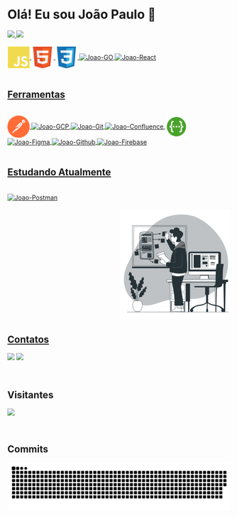   # Olá! Eu sou João Paulo 👋
  
<div align="left">
  <a href="https://github.com/GitJoaoPaulo">
  <img height="150em" src="https://github-readme-stats.vercel.app/api?username=GitJoaoPaulo&show_icons=true&theme=dark&include_all_commits=false"/>
  <img height="150em" src="https://github-readme-stats.vercel.app/api/top-langs/?username=GitJoaoPaulo&layout=compact&theme=dark"/>
</div>


 
<div style="display: inline_block"><br>
  <img align="center" alt="Joao-Js" height="50" width="50" src="https://raw.githubusercontent.com/devicons/devicon/master/icons/javascript/javascript-plain.svg">
  <img align="center" alt="Joao-HTML" height="50" width="50" src="https://raw.githubusercontent.com/devicons/devicon/master/icons/html5/html5-original.svg">
  <img align="center" alt="Joao-CSS" height="50" width="50" src="https://raw.githubusercontent.com/devicons/devicon/master/icons/css3/css3-original.svg">
  <img align="center" alt="Joao-GO" height="50" width="50" src = "https://cdn.jsdelivr.net/gh/devicons/devicon/icons/go/go-original-wordmark.svg" />
  <img align="center" alt="Joao-React" height="50" width="50" src="https://cdn.jsdelivr.net/gh/devicons/devicon/icons/react/react-original.svg">
</div><br>
  
  
  
 ## Ferramentas
<div style="display: inline_block"><br>
   <img align="center" alt="Joao-Postman" height="50" width="50" src="postman.svg">
   <img align="center" alt="Joao-GCP" height="50" width="50" src="https://cdn.jsdelivr.net/gh/devicons/devicon/icons/googlecloud/googlecloud-original.svg">
   <img align="center" alt="Joao-Git" height="50" width="50" src="https://cdn.jsdelivr.net/gh/devicons/devicon/icons/git/git-original.svg">
   <img align="center" alt="Joao-Confluence" height="50" width="50" src="https://cdn.jsdelivr.net/gh/devicons/devicon/icons/confluence/confluence-original-wordmark.svg">
   <img align="center" alt="Joao-Postman" height="50" width="50" src="swagger.png">
   <img align="center" alt="Joao-Figma" height="50" width="50" src="https://cdn.jsdelivr.net/gh/devicons/devicon/icons/figma/figma-original.svg" />
   <img align="center" alt="Joao-Github" height="50" width="50" src="https://cdn.jsdelivr.net/gh/devicons/devicon/icons/github/github-original.svg"/>
   <img align="center" alt="Joao-Firebase" height="50" width="50" src="https://cdn.jsdelivr.net/gh/devicons/devicon/icons/firebase/firebase-plain-wordmark.svg" />   
 </div><br>
 
 
 
 ## Estudando Atualmente
 <div style="display: inline_block"><br>
    <img align="center" alt="Joao-Postman" height="50" width="50" src="https://cdn.jsdelivr.net/gh/devicons/devicon/icons/react/react-original.svg"/>
 </div></br>
 
 
<div align="right">
  <abbr align="center" ><img id="portfolio" src="Prototyping process-bro.svg" width="250px" height="250px" ></abbr>
</div>


## Contatos
<div>
  <a href = "mailto:joaopaulobt@outlook.com" target="_blank"><img src = "https://img.shields.io/badge/Microsoft_Outlook-0078D4?style=for-the-badge&logo=microsoft-outlook&logoColor=white"></a>
  <a href = "https://www.linkedin.com/in/jo%C3%A3o-paulo-ribeiro-da-silva/" target="_blank"><img src="https://img.shields.io/badge/LinkedIn-0077B5?style=for-the-badge&logo=linkedin&logoColor=white"></a>
</div><br><br>
  
  
  
## Visitantes
<p align="rigth"><img alingn="center" src="https://profile-counter.glitch.me/GitJoaoPaulo/count.svg" /></p><br>
  


## Commits
![Snake animation](https://github.com/GitJoaoPaulo/GitJoaoPaulo/blob/output/github-contribution-grid-snake.svg)
   
